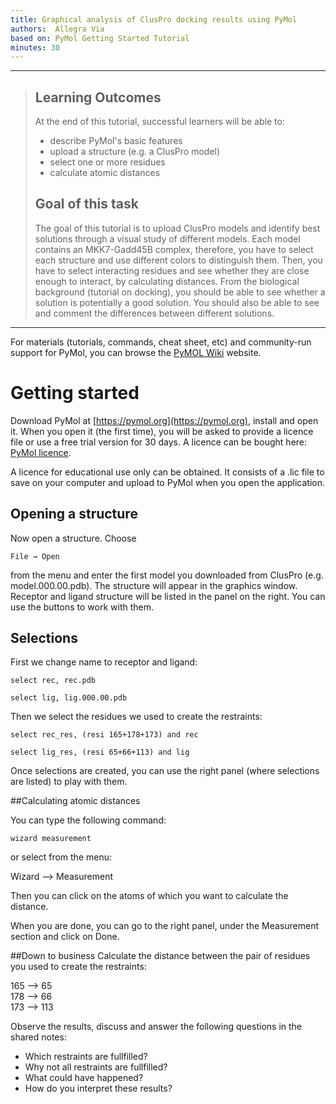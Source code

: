 ```yaml
---
title: Graphical analysis of ClusPro docking results using PyMol
authors:  Allegra Via 
based on: PyMol Getting Started Tutorial
minutes: 30
---
```


------------

> ## Learning Outcomes
> At the end of this tutorial, successful learners will be able to:
> * describe PyMol's basic features
> * upload a structure (e.g. a ClusPro model)
> * select one or more residues
> * calculate atomic distances
> 
> 
> ## Goal of this task
> The goal of this tutorial is to upload ClusPro models and identify best solutions through a visual study of different models. 
> Each model contains an MKK7-Gadd45B complex, therefore, you have to select each structure and use different colors to distinguish them. Then, you have to select interacting residues and see whether they are close enough to interact, by calculating distances. 
> From the biological background (tutorial on docking), you should be able to see whether a solution is potentially a good solution.
> You should also be able to see and comment the differences between different solutions.

------------

For materials (tutorials, commands, cheat sheet, etc) and community-run support for PyMol, you can browse the [PyMOL Wiki](https://pymolwiki.org/index.php/Main_Page) website. 

# Getting started
Download PyMol at [https://pymol.org](https://pymol.org), install and open it. 
When you open it (the first time), you will be asked to provide a licence file or use a free trial version for 30 days. 
A licence can be bought here: [PyMol licence](https://pymol.org/2/buy.html).

A licence for educational use only can be obtained.
It consists of a .lic file to save on your computer and upload to PyMol when you open the application.


## Opening a structure

Now open a structure. Choose 

```
File → Open 
```

from the menu and enter the first model you downloaded from ClusPro (e.g. model.000.00.pdb). The structure will appear in the graphics window.
Receptor and ligand structure will be listed in the panel on the right. You can use the buttons to work with them.

## Selections 
First we change name to receptor and ligand: 
<br>
```
select rec, rec.pdb
```

```
select lig, lig.000.00.pdb
```

Then we select the residues we used to create the restraints:

```
select rec_res, (resi 165+178+173) and rec
```

```
select lig_res, (resi 65+66+113) and lig
```


Once selections are created, you can use the right panel (where selections are listed) to play with them.



##Calculating atomic distances

You can type the following command:

```
wizard measurement
```

or select from the menu:

Wizard --> Measurement

Then you can click on the atoms of which you want to calculate the distance.

When you are done, you can go to the right panel, under the Measurement section and click on Done.

##Down to business
Calculate the distance between the pair of residues you used to create the restraints:


165 --> 65
<br>
178 --> 66
<br>
173 --> 113

Observe the results, discuss and answer the following questions in the shared notes:

- Which restraints are fullfilled?
- Why not all restraints are fullfilled?
- What could have happened?
- How do you interpret these results?



